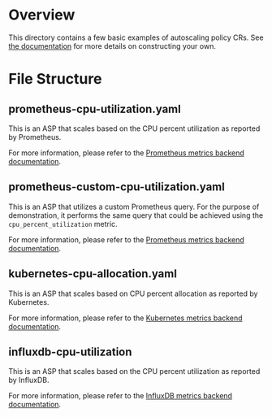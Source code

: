 # Overview

This directory contains a few basic examples of autoscaling policy CRs.
See [the documentation](../../docs/custom_resource_definitions.md#autoscalingpolicy) for more details on constructing your own.

# File Structure

## prometheus-cpu-utilization.yaml

This is an ASP that scales based on the CPU percent utilization as reported by Prometheus.

For more information, please refer to the [Prometheus metrics backend documentation](../../docs/metrics_backends/prometheus.md).

## prometheus-custom-cpu-utilization.yaml

This is an ASP that utilizes a custom Prometheus query.
For the purpose of demonstration, it performs the same query that could be achieved using the `cpu_percent_utilization` metric.

For more information, please refer to the [Prometheus metrics backend documentation](../../docs/metrics_backends/prometheus.md).

## kubernetes-cpu-allocation.yaml

This is an ASP that scales based on CPU percent allocation as reported by Kubernetes.

For more information, please refer to the [Kubernetes metrics backend documentation](../../docs/metrics_backends/kubernetes.md).

## influxdb-cpu-utilization

This is an ASP that scales based on the CPU percent utilization as reported by InfluxDB.

For more information, please refer to the [InfluxDB metrics backend documentation](../../docs/metrics_backends/influxdb.md).
